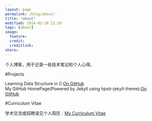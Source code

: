 ```yaml
---
layout: page
permalink: /blog/about/
title: "about"
modified: 2014-03-28 22:29
tags: [about]
image:
  feature: 
  credit: 
  creditlink: 
share: 
---
```

个人博客，用于记录一些技术笔记和个人心得。

#Projects
<div markdown="0">
Learning Data Structure in C:<a href="https://github.com/OnceMore2020/Learning.DS.inC" class="btn">On GitHub</a>
</div>

<div markdown="0">
My GitHub HomePage(Powered by Jekyll using hpstr-jekyll-theme):<a href="https://github.com/OnceMore2020/oncemore2020.github.io" class="btn">On GitHub</a>
</div>

#Curriculum Vitae
<div markdown="0">
学术交流或招聘请见个人简历：<a href="/assets/pdf/cv.pdf" class="btn btn-info">My Curriculum Vitae</a>
</div>
